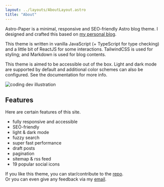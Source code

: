 ```yaml
---
layout: ../layouts/AboutLayout.astro
title: "About"
---
```


Astro-Paper is a minimal, responsive and SEO-friendly Astro blog theme. I designed and crafted this based on [my personal blog](https://satnaing.dev/blog).

This theme is written in vanilla JavaScript (+ TypeScript for type checking) and a little bit of ReactJS for some interactions. TailwindCSS is used for styling; and Markdown is used for blog contents.

This theme is aimed to be accessible out of the box. Light and dark mode are supported by
default and additional color schemes can also be configured. See the documentation for more info.

<div>
  <img src="/assets/dev.svg" class="sm:w-1/2 mx-auto" alt="coding dev illustration">
</div>

## Features

Here are certain features of this site.

- fully responsive and accessible
- SEO-friendly
- light & dark mode
- fuzzy search
- super fast performance
- draft posts
- pagination
- sitemap & rss feed
- 19 popular social icons

If you like this theme, you can star/contribute to the [repo](https://github.com/satnaing/astro-paper).  
Or you can even give any feedback via my [email](mailto:contact@satnaing.dev).
